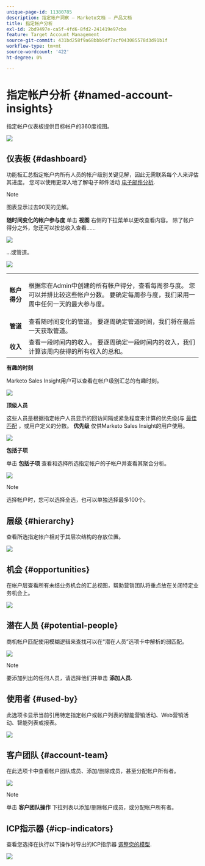 ```yaml
---
unique-page-id: 11380785
description: 指定帐户洞察 — Marketo文档 — 产品文档
title: 指定帐户分析
exl-id: 2bd9497e-ca5f-4fd6-8fd2-241419e97cba
feature: Target Account Management
source-git-commit: 431bd258f9a68bbb9df7acf043085578d3d91b1f
workflow-type: tm+mt
source-wordcount: '422'
ht-degree: 0%

---
```


# 指定帐户分析 {#named-account-insights}

指定帐户仪表板提供目标帐户的360度视图。

![](assets/one-1.png)

## 仪表板 {#dashboard}

功能板汇总指定帐户内所有人员的帐户级别关键见解，因此无需联系每个人来评估其进度。 您可以使用更深入地了解电子邮件活动 [电子邮件分析](/help/marketo/product-docs/reporting/email-insights/filtering-in-email-insights.md#account-based-marketing).

>[!NOTE]
>
>图表显示过去90天的见解。

**随时间变化的帐户参与度** 单击 **视图** 右侧的下拉菜单以更改查看内容。 除了帐户得分之外，您还可以按总收入查看……

![](assets/two-new.png)

...或管道。

![](assets/three-new.png)

<table> 
 <tbody> 
  <tr> 
   <td><strong>帐户得分</strong></td> 
   <td><p>根据您在Admin中创建的所有帐户得分，查看每周参与度。 您可以并排比较这些帐户分数。 要确定每周参与度，我们采用一周中任何一天的最大参与度。</p></td> 
  </tr> 
  <tr> 
   <td><strong>管道</strong></td> 
   <td>查看随时间变化的管道。 要逐周确定管道时间，我们将在最后一天获取管道。</td> 
  </tr> 
  <tr> 
   <td><strong>收入</strong></td> 
   <td>查看一段时间内的收入。 要逐周确定一段时间内的收入，我们计算该周内获得的所有收入的总和。</td> 
  </tr> 
 </tbody> 
</table>

**有趣的时刻**

Marketo Sales Insight用户可以查看在帐户级别汇总的有趣时刻。

![](assets/int-mom.png)

**顶级人员**

这些人员是根据指定帐户人员显示的回访间隔或紧急程度来计算的优先级(与 [最佳匹配](/help/marketo/product-docs/marketo-sales-insight/msi-for-salesforce/features/stars-and-flames/priority-urgency-relative-score-and-best-bets.md) ，或用户定义的分数。 **优先级** 仅供Marketo Sales Insight的用户使用。

![](assets/top-ten.png)

**包括子项**

单击 **包括子项** 查看和选择所选指定帐户的子帐户并查看其聚合分析。

![](assets/abm.png)

>[!NOTE]
>
>选择帐户时，您可以选择全选，也可以单独选择最多100个。

## 层级 {#hierarchy}

查看所选指定帐户相对于其层次结构的存放位置。

![](assets/hierarchy.png)

## 机会 {#opportunities}

在帐户层查看所有未结业务机会的汇总视图，帮助营销团队将重点放在关闭特定业务机会上。

![](assets/four-1.png)

## 潜在人员 {#potential-people}

商机帐户匹配使用模糊逻辑来查找可以在“潜在人员”选项卡中解析的弱匹配。

![](assets/five-1.png)

>[!NOTE]
>
>要添加列出的任何人员，请选择他们并单击 **添加人员**.

## 使用者 {#used-by}

此选项卡显示当前引用特定指定帐户或帐户列表的智能营销活动、Web营销活动、智能列表或报表。

![](assets/six-1.png)

## 客户团队 {#account-team}

在此选项卡中查看帐户团队成员、添加/删除成员，甚至分配帐户所有者。

![](assets/seven-1.png)

>[!NOTE]
>
>单击 **客户团队操作** 下拉列表以添加/删除帐户成员，或分配帐户所有者。

## ICP指示器 {#icp-indicators}

查看您选择在执行以下操作时导出的ICP指示器 [调整您的模型](/help/marketo/product-docs/target-account-management/account-profiling/account-profiling-ranking-and-tuning.md#model-tuning).

![](assets/eight.png)
